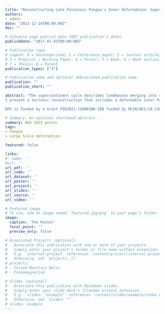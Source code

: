 ```yaml
---
title: "Reconstructing Late Paleozoic Pangea's Inner Deformation: Supercontinent or Superplate?"
authors:
- admin
date: "2023-12-14T00:00:00Z"
doi: ""

# Schedule page publish date (NOT publication's date).
publishDate: "2017-01-01T00:00:00Z"

# Publication type.
# Legend: 0 = Uncategorized; 1 = Conference paper; 2 = Journal article;
# 3 = Preprint / Working Paper; 4 = Poster; 5 = Book; 6 = Book section;
# 7 = Thesis; 8 = Patent
publication_types: ["4"]

# Publication name and optional abbreviated publication name.
publication: ""
publication_short: ""

abstract: "The supercontinent cycle describes landmasses merging into supercontinents, which later disintegrate in a ~100 Myr quasi-periodic manner. Supercontinents, believed to be rigid superplates, influence Earth's long-term variations, including climate trends and global mantle circulation. Pangea, the latest continental superplate, formed around 330 Ma, rifted at ~240 Ma, and broke apart ~200 Ma, serving as a template for previous supercontinents. However, the existence of Pangea as a superplate at ~330 Ma contradicts: (i) the westward progressively younger continent-continent collision, ending in the early Permian on its westernmost side; (ii) widespread 'post-orogenic' magmatism in Pangea's core and hot high-pressure metamorphism in the Paleotethys; and (iii) the global paleomagnetic database, indicating paleolatitudinal overlaps and significant vertical axis rotations in Pangea's core between 330 and 270 Ma, suggesting >1500 km of shortening and extension.
I present a tectonic reconstruction that includes a deformable inner Pangea that reconciles paleomagnetic and geological discrepancies. In this model, after Pangea's initial amalgamation, the plates interacted with each other and the asthenosphere during the late Carboniferous and early Permian (320–270 Ma), rather than being rigid. Subsequently, during a plate reorganization, Pangea became a superplate for <70 Myr. This relatively short superplate tenure might be insufficient, as per recent models, to control global mantle circulation.

DPG is funded by a Grant PID2021-128801NA-I00 funded by MCIN/AEI/10.13039/501100011033, a Ramón y Cajal Fellow RYC2019-028244-I funded by MCIN/AEI/ 10.13039/501100011033 and by the “European Social Fund Investing in your future”, and a Leonardo grant 2022 to researchers and cultural creators (LEO22-2-3010) from the bank BBVA."

# Summary. An optional shortened abstract.
summary: AGU 2023 poster
tags:
- Pangea
- Large Scale deformation

featured: false

links:
#- name: ''
#url: ''
url_pdf: ''
url_code: ''
url_dataset: ''
url_poster: ''
url_project: ''
url_slides: ''
url_source: ''
url_video: ''

# Featured image
# To use, add an image named `featured.jpg/png` to your page's folder. 
image:
  caption: 'The Poster'
  focal_point: ""
  preview_only: false

# Associated Projects (optional).
#   Associate this publication with one or more of your projects.
#   Simply enter your project's folder or file name without extension.
#   E.g. `internal-project` references `content/project/internal-project/index.md`.
#   Otherwise, set `projects: []`.
# projects:
# - Curved Mountain Belts
# - Paleomagnetism

# Slides (optional).
#   Associate this publication with Markdown slides.
#   Simply enter your slide deck's filename without extension.
#   E.g. `slides: "example"` references `content/slides/example/index.md`.
#   Otherwise, set `slides: ""`.
# slides: example
---
```

